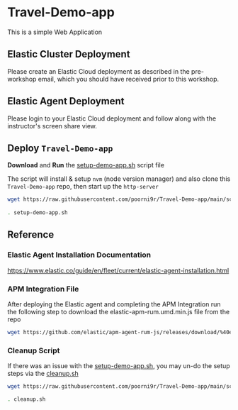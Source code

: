 # Travel-Demo-app

This is a simple Web Application

## Elastic Cluster Deployment

Please create an Elastic Cloud deployment as described in the pre-workshop email, which you should have received prior to this workshop.

## Elastic Agent Deployment

Please login to your Elastic Cloud deployment and follow along with the instructor's screen share view.

## Deploy `Travel-Demo-app`

**Download** and **Run** the [setup-demo-app.sh](scripts/setup-demo-app.sh) script file

The script will install & setup `nvm` (node version manager) and also clone this `Travel-Demo-app` repo, then start up the `http-server`

```bash
wget https://raw.githubusercontent.com/poorni9r/Travel-Demo-app/main/scripts/setup-demo-app.sh
     
. setup-demo-app.sh
```

## Reference

### Elastic Agent Installation Documentation

https://www.elastic.co/guide/en/fleet/current/elastic-agent-installation.html

### APM Integration File

After deploying the Elastic agent and completing the APM Integration run the following step to download the elastic-apm-rum.umd.min.js file from the repo

```bash
wget https://github.com/elastic/apm-agent-rum-js/releases/download/%40elastic%2Fapm-rum%405.12.0/elastic-apm-rum.umd.min.js
```

### Cleanup Script

If there was an issue with the [setup-demo-app.sh](scripts/setup-demo-app.sh), you may un-do the setup steps via the [cleanup.sh](cleanup.sh)

```bash
wget https://raw.githubusercontent.com/poorni9r/Travel-Demo-app/main/scripts/cleanup.sh

. cleanup.sh
```
